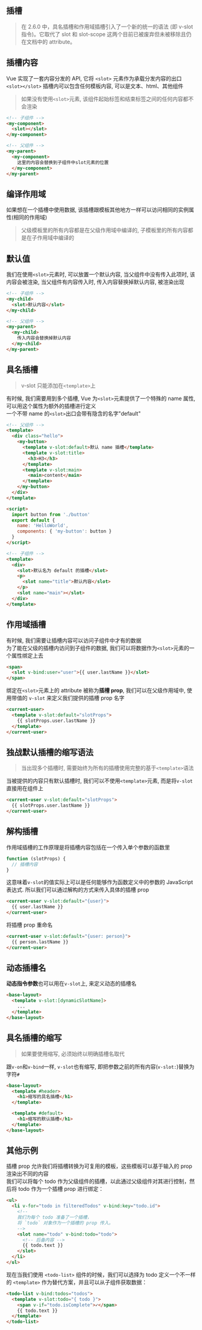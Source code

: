 ## 插槽

> 在 2.6.0 中，具名插槽和作用域插槽引入了一个新的统一的语法 (即 v-slot 指令)。它取代了 slot 和 slot-scope 这两个目前已被废弃但未被移除且仍在文档中的 attribute。

## 插槽内容

Vue 实现了一套内容分发的 API, 它将 `<slot>` 元素作为承载分发内容的出口  
`<slot></slot>` 插槽内可以包含任何模板内容, 可以是文本、html、其他组件

> 如果没有使用`<slot>`元素, 该组件起始标签和结束标签之间的任何内容都不会渲染

```html
<!-- 子组件 -->
<my-component>
  <slot></slot>
</my-component>

<!-- 父组件 -->
<my-parent>
  <my-component>
    这里的内容会替换到子组件中slot元素的位置
  </my-component>
</my-parent>
```

## 编译作用域

如果想在一个插槽中使用数据, 该插槽跟模板其他地方一样可以访问相同的实例属性(相同的作用域)

> 父级模板里的所有内容都是在父级作用域中编译的, 子模板里的所有内容都是在子作用域中编译的

## 默认值

我们在使用`<slot>`元素时, 可以放置一个默认内容, 当父组件中没有传入此项时, 该内容会被渲染, 当父组件有内容传入时, 传入内容替换掉默认内容, 被渲染出现

```html
<!-- 子组件 -->
<my-child>
  <slot>默认内容</slot>
</my-child>

<!-- 父组件 -->
<my-parent>
  <my-child>
    传入内容会替换掉默认内容
  </my-child>
</my-parent>
```

## 具名插槽

> v-slot 只能添加在`<template>`上

有时候, 我们需要用到多个插槽, Vue 为`<slot>`元素提供了一个特殊的 name 属性, 可以用这个属性为额外的插槽进行定义  
一个不带 name 的`<slot>`出口会带有隐含的名字"default"

```html
<!-- 父组件 -->
<template>
  <div class="hello">
    <my-button>
      <template v-slot:default>默认 name 插槽</template>
      <template v-slot:title>
        <h3>H3</h3>
      </template>
      <template v-slot:main>
        <main>content</main>
      </template>
    </my-button>
  </div>
</template>

<script>
  import button from './button'
  export default {
    name: 'HelloWorld',
    components: { 'my-button': button }
  }
</script>

<!-- 子组件 -->
<template>
  <div>
    <slot>默认名为 default 的插槽</slot>
    <p>
      <slot name="title">默认内容</slot>
    </p>
    <slot name="main"></slot>
  </div>
</template>
```

## 作用域插槽

有时候, 我们需要让插槽内容可以访问子组件中才有的数据  
为了能在父级的插槽内访问到子组件的数据, 我们可以将数据作为`<slot>`元素的一个属性绑定上去

```html
<span>
  <slot v-bind:user="user">{{ user.lastName }}</slot>
</span>
```

绑定在`<slot>`元素上的 attribute 被称为**插槽 prop**, 我们可以在父级作用域中, 使用带值的 `v-slot` 来定义我们提供的插槽 prop 名字

```html
<current-user>
  <template v-slot:default="slotProps">
    {{ slotProps.user.lastName }}
  </template>
</current-user>
```

## 独战默认插槽的缩写语法

> 当出现多个插槽时, 需要始终为所有的插槽使用完整的基于`<template>`语法

当被提供的内容只有默认插槽时, 我们可以不使用`<template>`元素, 而是将`v-slot`直接用在组件上

```html
<current-user v-slot:default="slotProps">
  {{ slotProps.user.lastName }}
</current-user>
```

## 解构插槽

作用域插槽的工作原理是将插槽内容包括在一个传入单个参数的函数里

```js
function (slotProps) {
  // 插槽内容
}
```

这意味着`v-slot`的值实际上可以是任何能够作为函数定义中的参数的 JavaScript 表达式. 所以我们可以通过解构的方式来传入具体的插槽 prop

```html
<current-user v-slot:default="{user}">
  {{ user.lastName }}
</current-user>
```

将插槽 prop 重命名

```html
<current-user v-slot:default="{user: person}">
  {{ person.lastName }}
</current-user>
```

## 动态插槽名

**动态指令参数**也可以用在`v-slot`上, 来定义动态的插槽名

```html
<base-layout>
  <template v-slot:[dynamicSlotName]>
    ...
  </template>
</base-layout>
```

## 具名插槽的缩写

> 如果要使用缩写, 必须始终以明确插槽名取代

跟`v-on`和`v-bind`一样, `v-slot`也有缩写, 即把参数之前的所有内容(`v-slot:`)替换为字符`#`

```html
<base-layout>
  <template #header>
    <h1>缩写的具名插槽</h1>
  </template>

  <template #default>
    <h1>缩写的默认插槽</h1>
  </template>
</base-layout>
```

## 其他示例

插槽 prop 允许我们将插槽转换为可复用的模板，这些模板可以基于输入的 prop 渲染出不同的内容  
我们可以将每个 todo 作为父级组件的插槽，以此通过父级组件对其进行控制，然后将 todo 作为一个插槽 prop 进行绑定：

```html
<ul>
  <li v-for="todo in filteredTodos" v-bind:key="todo.id">
    <!--
    我们为每个 todo 准备了一个插槽，
    将 `todo` 对象作为一个插槽的 prop 传入。
    -->
    <slot name="todo" v-bind:todo="todo">
      <!-- 后备内容 -->
      {{ todo.text }}
    </slot>
  </li>
</ul>
```

现在当我们使用 `<todo-list>` 组件的时候，我们可以选择为 todo 定义一个不一样的 `<template>` 作为替代方案，并且可以从子组件获取数据：

```html
<todo-list v-bind:todos="todos">
  <template v-slot:todo="{ todo }">
    <span v-if="todo.isComplete">✓</span>
    {{ todo.text }}
  </template>
</todo-list>
```
